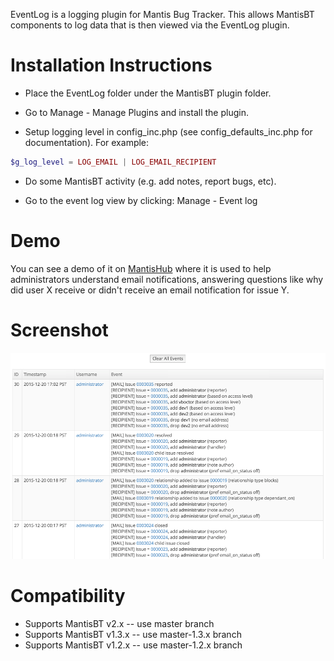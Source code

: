EventLog is a logging plugin for Mantis Bug Tracker.  This allows MantisBT components to log data that is then viewed via the EventLog plugin.

# Installation Instructions

- Place the EventLog folder under the MantisBT plugin folder.

- Go to Manage - Manage Plugins and install the plugin.

- Setup logging level in config_inc.php (see config_defaults_inc.php for documentation).  For example:

```php
$g_log_level = LOG_EMAIL | LOG_EMAIL_RECIPIENT
```

- Do some MantisBT activity (e.g. add notes, report bugs, etc).

- Go to the event log view by clicking: Manage - Event log

# Demo

You can see a demo of it on [MantisHub](http://www.mantishub.com) where it is used to help administrators
understand email notifications, answering questions like why did user X receive or didn't receive an email
notification for issue Y.

# Screenshot

![EventLog Screentshot](wiki/eventlog_screenshot.png "EventLog Screentshot")

# Compatibility

- Supports MantisBT v2.x -- use master branch
- Supports MantisBT v1.3.x -- use master-1.3.x branch
- Supports MantisBT v1.2.x -- use master-1.2.x branch

